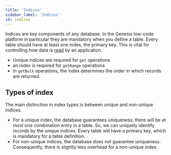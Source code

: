 ```yaml
---
title: 'Indices'
sidebar_label: 'Indices'
id: indices
---
```






Indices are key components of any database. In the Genesis low-code platform in particular they are mandatory when you define a  table. Every table should have at least one index, the primary key. This is vital for controlling how data is [read](/database/database-concepts/read/) by an application.

- Unique indices are required for `get` operations
- an index is required for `getRange` operations
- in `getBulk` operations, the index determines the order in which records are returned.

## Types of index

The main distinction in index types is between unique and non-unique indices.

- For a unique index, the database guarantees uniqueness; there will be at most one combination entry in a table. So, we can uniquely identify records by the unique indices. Every table will have a primary key, which is mandatory for a table definition.
- For non-unique indices, the database does not guarantee uniqueness. Consequently, there is slightly less overhead for a non-unique index.

